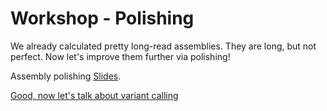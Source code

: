 # Workshop - Polishing

We already calculated pretty long-read assemblies. They are long, but not perfect. Now let's improve them further via polishing!

Assembly polishing [Slides](https://docs.google.com/presentation/d/1ts5Bc4vtMmiTGjAnkQ4JlgFes1Kip3Dl0OhMcAI3nOc/edit?usp=sharing).

[Good, now let's talk about variant calling](variant-calling.md)